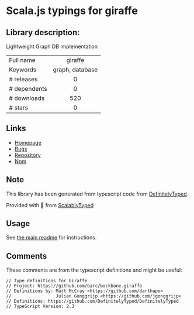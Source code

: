 
# Scala.js typings for giraffe


## Library description:
Lightweight Graph DB implementation

|                    |                 |
| ------------------ | :-------------: |
| Full name          | giraffe |
| Keywords           | graph, database |
| # releases         | 0 |
| # dependents       | 0 |
| # downloads        | 520 |
| # stars            | 0 |

## Links
- [Homepage](https://github.com/tbremer/Giraffe#readme)
- [Bugs](https://github.com/tbremer/Giraffe/issues)
- [Repository](https://github.com/tbremer/Giraffe)
- [Npm](https://www.npmjs.com/package/giraffe)
    


## Note
This library has been generated from typescript code from [DefinitelyTyped](https://definitelytyped.org).

Provided with :purple_heart: from [ScalablyTyped](https://github.com/oyvindberg/ScalablyTyped)

## Usage
See [the main readme](../../readme.md) for instructions.

## Comments

These comments are from the typescript definitions and might be useful:
```
// Type definitions for Giraffe
// Project: https://github.com/barc/backbone.giraffe
// Definitions by: Matt McCray <https://github.com/darthapo>
//                 Julian Gonggrijp <https://github.com/jgonggrijp>
// Definitions: https://github.com/DefinitelyTyped/DefinitelyTyped
// TypeScript Version: 2.3

```


